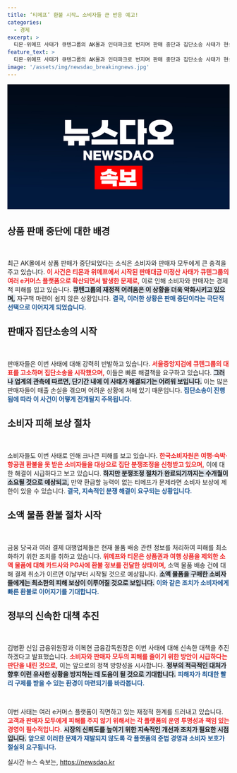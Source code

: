 ```yaml
---
title: ‘티메프’ 환불 시작… 소비자들 큰 반응 예고!
categories:
  - 경제
excerpt: >
  티몬·위메프 사태가 큐텐그룹의 AK몰과 인터파크로 번지며 판매 중단과 집단소송 사태가 현실화됐다. 피해 소비자 환불 절차가 시작되지만, 상품권과 여행 상품은 제외되어 불안감이 커지고 있다.
feature_text: >
  티몬·위메프 사태가 큐텐그룹의 AK몰과 인터파크로 번지며 판매 중단과 집단소송 사태가 현실화됐다. 피해 소비자 환불 절차가 시작되지만, 상품권과 여행 상품은 제외되어 불안감이 커지고 있다.
image: '/assets/img/newsdao_breakingnews.jpg'
---
```


<p><img src="/assets/img/newsdao_breakingnews.jpg" alt="firstkoreanews 속보" /></p>

<h2 data-ke-size="size26">상품 판매 중단에 대한 배경</h2>

<p data-ke-size="size16">&nbsp;</p>

<p>최근 AK몰에서 상품 판매가 중단되었다는 소식은 소비자와 판매자 모두에게 큰 충격을 주고 있습니다. <b><span style="color: #ee2323;">이 사건은 티몬과 위메프에서 시작된 판매대금 미정산 사태가 큐텐그룹의 여러 e커머스 플랫폼으로 확산되면서 발생한 문제로,</span></b> 이로 인해 소비자와 판매자는 경제적 피해를 입고 있습니다. <b><span style="background-color: #21538527;">큐텐그룹의 재정적 어려움은 이 상황을 더욱 악화시키고 있으며,</span></b> 자구책 마련이 쉽지 않은 상황입니다. <b><span style="color: #1a5490;">결국, 이러한 상황은 판매 중단이라는 극단적 선택으로 이어지게 되었습니다.</span></b></p>

<h2 data-ke-size="size26">판매자 집단소송의 시작</h2>

<p data-ke-size="size16">&nbsp;</p>

<p>판매자들은 이번 사태에 대해 강력히 반발하고 있습니다. <b><span style="color: #ee2323;">서울중앙지검에 큐텐그룹의 대표를 고소하며 집단소송을 시작했으며,</span></b> 이들은 빠른 해결책을 요구하고 있습니다. <b><span style="background-color: #21538527;">그러나 업계의 관측에 따르면, 단기간 내에 이 사태가 해결되기는 어려워 보입니다.</span></b> 이는 많은 판매자들이 매출 손실을 겪으며 어려운 상황에 처해 있기 때문입니다. <b><span style="color: #1a5490;">집단소송이 진행됨에 따라 이 사건이 어떻게 전개될지 주목됩니다.</span></b></p>

<h2 data-ke-size="size26">소비자 피해 보상 절차</h2>

<p data-ke-size="size16">&nbsp;</p>

<p>소비자들도 이번 사태로 인해 크나큰 피해를 보고 있습니다. <b><span style="color: #ee2323;">한국소비자원은 여행·숙박·항공권 환불을 못 받은 소비자들을 대상으로 집단 분쟁조정을 신청받고 있으며,</span></b> 이에 대한 해결이 시급하다고 보고 있습니다. <b><span style="background-color: #21538527;">하지만 분쟁조정 절차가 완료되기까지는 수개월이 소요될 것으로 예상되고,</span></b> 만약 환급할 능력이 없는 티메프가 문제라면 소비자 보상에 제한이 있을 수 있습니다. <b><span style="color: #1a5490;">결국, 지속적인 분쟁 해결이 요구되는 상황입니다.</span></b></p>

<h2 data-ke-size="size26">소액 물품 환불 절차 시작</h2>

<p data-ke-size="size16">&nbsp;</p>

<p>금융 당국과 여러 결제 대행업체들은 현재 물품 배송 관련 정보를 처리하여 피해를 최소화하기 위한 조치를 취하고 있습니다. <b><span style="color: #ee2323;">위메프와 티몬은 상품권과 여행 상품을 제외한 소액 물품에 대해 카드사와 PG사에 환불 정보를 전달한 상태이며,</span></b> 소액 물품 배송 건에 대해 결제 취소가 이르면 이날부터 시작될 것으로 예상됩니다. <b><span style="background-color: #21538527;">소액 물품을 구매한 소비자들에게는 최소한의 피해 보상이 이루어질 것으로 보입니다.</span></b> <b><span style="color: #1a5490;">이와 같은 조치가 소비자에게 빠른 환불로 이어지기를 기대합니다.</span></b></p>

<h2 data-ke-size="size26">정부의 신속한 대책 추진</h2>

<p data-ke-size="size16">&nbsp;</p>

<p>김병환 신임 금융위원장과 이복현 금융감독원장은 이번 사태에 대해 신속한 대책을 추진하겠다고 발표했습니다. <b><span style="color: #ee2323;">소비자와 판매자 모두의 피해를 줄이기 위한 방안이 시급하다는 판단을 내린 것으로,</span></b> 이는 앞으로의 정책 방향성을 시사합니다. <b><span style="background-color: #21538527;">정부의 적극적인 대처가 향후 이런 유사한 상황을 방지하는 데 도움이 될 것으로 기대합니다.</span></b> <b><span style="color: #1a5490;">피해자가 최대한 빨리 구제를 받을 수 있는 환경이 마련되기를 바라봅니다.</span></b></p>

<p data-ke-size="size16">&nbsp;</p>

<p>이번 사태는 여러 e커머스 플랫폼이 직면하고 있는 재정적 한계를 드러내고 있습니다. <b><span style="color: #ee2323;">고객과 판매자 모두에게 피해를 주지 않기 위해서는 각 플랫폼의 운영 투명성과 책임 있는 경영이 필수적입니다.</span></b> <b><span style="background-color: #21538527;">시장의 신뢰도를 높이기 위한 지속적인 개선과 조치가 필요한 시점입니다.</span></b> <b><span style="color: #1a5490;">앞으로 이러한 문제가 재발되지 않도록 각 플랫폼의 준법 경영과 소비자 보호가 절실히 요구됩니다.</span></b></p>
실시간 뉴스 속보는, <a href="https://newsdao.kr" rel="dofollow">https://newsdao.kr</a>


